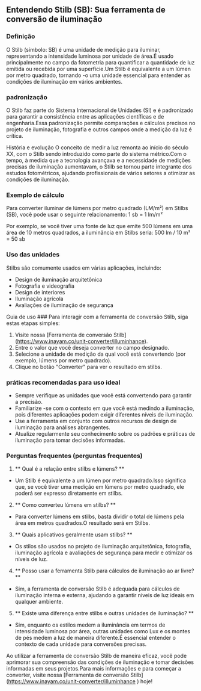 ## Entendendo Stilb (SB): Sua ferramenta de conversão de iluminação

### Definição
O Stilb (símbolo: SB) é uma unidade de medição para iluminar, representando a intensidade luminosa por unidade de área.É usado principalmente no campo da fotometria para quantificar a quantidade de luz emitida ou recebida por uma superfície.Um Stilb é equivalente a um lúmen por metro quadrado, tornando -o uma unidade essencial para entender as condições de iluminação em vários ambientes.

### padronização
O Stilb faz parte do Sistema Internacional de Unidades (SI) e é padronizado para garantir a consistência entre as aplicações científicas e de engenharia.Essa padronização permite comparações e cálculos precisos no projeto de iluminação, fotografia e outros campos onde a medição da luz é crítica.

História e evolução
O conceito de medir a luz remonta ao início do século XX, com o Stilb sendo introduzido como parte do sistema métrico.Com o tempo, à medida que a tecnologia avançava e a necessidade de medições precisas de iluminação aumentavam, o Stilb se tornou parte integrante dos estudos fotométricos, ajudando profissionais de vários setores a otimizar as condições de iluminação.

### Exemplo de cálculo
Para converter iluminar de lúmens por metro quadrado (LM/m²) em Stilbs (SB), você pode usar o seguinte relacionamento:
1 sb = 1 lm/m²

Por exemplo, se você tiver uma fonte de luz que emite 500 lúmens em uma área de 10 metros quadrados, a iluminância em Stilbs seria:
500 lm / 10 m² = 50 sb

### Uso das unidades
Stilbs são comumente usados ​​em várias aplicações, incluindo:
- Design de iluminação arquitetônica
- Fotografia e videografia
- Design de interiores
- Iluminação agrícola
- Avaliações de iluminação de segurança

Guia de uso ###
Para interagir com a ferramenta de conversão Stilb, siga estas etapas simples:
1. Visite nossa [Ferramenta de conversão Stilb] (https://www.inayam.co/unit-converter/illuminhance).
2. Entre o valor que você deseja converter no campo designado.
3. Selecione a unidade de medição da qual você está convertendo (por exemplo, lúmens por metro quadrado).
4. Clique no botão "Converter" para ver o resultado em stilbs.

### práticas recomendadas para uso ideal
- Sempre verifique as unidades que você está convertendo para garantir a precisão.
- Familiarize -se com o contexto em que você está medindo a iluminação, pois diferentes aplicações podem exigir diferentes níveis de iluminação.
- Use a ferramenta em conjunto com outros recursos de design de iluminação para análises abrangentes.
- Atualize regularmente seu conhecimento sobre os padrões e práticas de iluminação para tomar decisões informadas.

### Perguntas frequentes (perguntas frequentes)

1. ** Qual é a relação entre stilbs e lúmens? **
- Um Stilb é equivalente a um lúmen por metro quadrado.Isso significa que, se você tiver uma medição em lúmens por metro quadrado, ele poderá ser expresso diretamente em stilbs.

2. ** Como converteu lúmens em stilbs? **
- Para converter lúmens em stilbs, basta dividir o total de lúmens pela área em metros quadrados.O resultado será em Stilbs.

3. ** Quais aplicativos geralmente usam stilbs? **
- Os stilos são usados ​​no projeto de iluminação arquitetônica, fotografia, iluminação agrícola e avaliações de segurança para medir e otimizar os níveis de luz.

4. ** Posso usar a ferramenta Stilb para cálculos de iluminação ao ar livre? **
- Sim, a ferramenta de conversão Stilb é adequada para cálculos de iluminação interna e externa, ajudando a garantir níveis de luz ideais em qualquer ambiente.

5. ** Existe uma diferença entre stilbs e outras unidades de iluminação? **
- Sim, enquanto os estilos medem a iluminância em termos de intensidade luminosa por área, outras unidades como Lux e os montes de pés medem a luz de maneira diferente.É essencial entender o contexto de cada unidade para conversões precisas.

Ao utilizar a ferramenta de conversão Stilb de maneira eficaz, você pode aprimorar sua compreensão das condições de iluminação e tomar decisões informadas em seus projetos.Para mais informações e para começar a converter, visite nossa [Ferramenta de conversão Stilb] (https://www.inayam.co/unit-converter/illuminhance ) hoje!